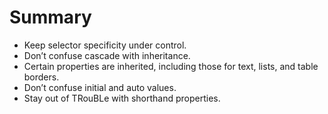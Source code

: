 # Summary
- Keep selector specificity under control.
- Don’t confuse cascade with inheritance.
- Certain properties are inherited, including those for text, lists, and table borders.
- Don’t confuse initial and auto values.
- Stay out of TRouBLe with shorthand properties.